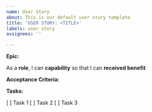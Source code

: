 ```yaml
---
name: User Story
about: This is our default user story template
title: 'USER STORY: <TITLE>'
labels: user story
assignees: ''

---
```


**Epic:**

As a **role**, I can **capability** so that I can **received benefit**

**Acceptance Criteria:**

**Tasks:**

[ ] Task 1
[ ] Task 2
[ ] Task 3

